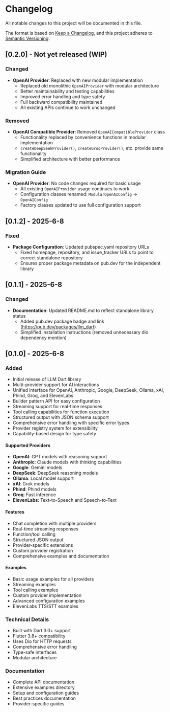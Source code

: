 # Changelog

All notable changes to this project will be documented in this file.

The format is based on [Keep a Changelog](https://keepachangelog.com/en/1.0.0/),
and this project adheres to [Semantic Versioning](https://semver.org/spec/v2.0.0.html).

## [0.2.0] - Not yet released (WIP)

### Changed

- **OpenAI Provider**: Replaced with new modular implementation
  - Replaced old monolithic `OpenAIProvider` with modular architecture
  - Better maintainability and testing capabilities
  - Improved error handling and type safety
  - Full backward compatibility maintained
  - All existing APIs continue to work unchanged

### Removed

- **OpenAI Compatible Provider**: Removed `OpenAICompatibleProvider` class
  - Functionality replaced by convenience functions in modular implementation
  - `createDeepSeekProvider()`, `createGroqProvider()`, etc. provide same functionality
  - Simplified architecture with better performance

### Migration Guide

- **OpenAI Provider**: No code changes required for basic usage
  - All existing `OpenAIProvider` usage continues to work
  - Configuration classes renamed: `ModularOpenAIConfig` → `OpenAIConfig`
  - Factory classes updated to use full configuration support

## [0.1.2] - 2025-6-8

### Fixed

- **Package Configuration**: Updated pubspec.yaml repository URLs
  - Fixed homepage, repository, and issue_tracker URLs to point to correct standalone repository
  - Ensures proper package metadata on pub.dev for the independent library

## [0.1.1] - 2025-6-8

### Changed

- **Documentation**: Updated README.md to reflect standalone library status
  - Added pub.dev package badge and link (<https://pub.dev/packages/llm_dart>)
  - Simplified installation instructions (removed unnecessary dio dependency mention)

## [0.1.0] - 2025-6-8

### Added

- Initial release of LLM Dart library
- Multi-provider support for AI interactions
- Unified interface for OpenAI, Anthropic, Google, DeepSeek, Ollama, xAI, Phind, Groq, and ElevenLabs
- Builder pattern API for easy configuration
- Streaming support for real-time responses
- Tool calling capabilities for function execution
- Structured output with JSON schema support
- Comprehensive error handling with specific error types
- Provider registry system for extensibility
- Capability-based design for type safety

#### Supported Providers

- **OpenAI**: GPT models with reasoning support
- **Anthropic**: Claude models with thinking capabilities
- **Google**: Gemini models
- **DeepSeek**: DeepSeek reasoning models
- **Ollama**: Local model support
- **xAI**: Grok models
- **Phind**: Phind models
- **Groq**: Fast inference
- **ElevenLabs**: Text-to-Speech and Speech-to-Text

#### Features

- Chat completion with multiple providers
- Real-time streaming responses
- Function/tool calling
- Structured JSON output
- Provider-specific extensions
- Custom provider registration
- Comprehensive examples and documentation

#### Examples

- Basic usage examples for all providers
- Streaming examples
- Tool calling examples
- Custom provider implementation
- Advanced configuration examples
- ElevenLabs TTS/STT examples

### Technical Details

- Built with Dart 3.0+ support
- Flutter 3.8+ compatibility
- Uses Dio for HTTP requests
- Comprehensive error handling
- Type-safe interfaces
- Modular architecture

### Documentation

- Complete API documentation
- Extensive examples directory
- Setup and configuration guides
- Best practices documentation
- Provider-specific guides
